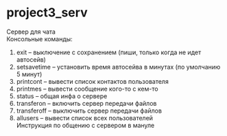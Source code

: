 # project3_serv
Сервер для чата  
Консольные команды:  
1)	exit – выключение с сохранением (пиши, только когда не идет автосейв)  
2)	setsavetime – установить время автосейва в минутах (по умолчанию 5 минут)  
3)	printcont – вывести список контактов пользователя  
4)	printmes – вывести сообщение кого-то с кем-то  
5)	status – общая инфа о сервере   
6)	transferon – включить сервер передачи файлов  
7)	transferoff – выключить сервер передачи файлов  
8)	allusers – вывести список всех пользователей   
Инструкция по общению с сервером в мануле  
